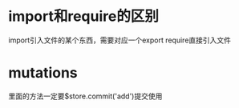 # import和require的区别
  import引入文件的某个东西，需要对应一个export
  require直接引入文件

# mutations
  里面的方法一定要$store.commit('add')提交使用